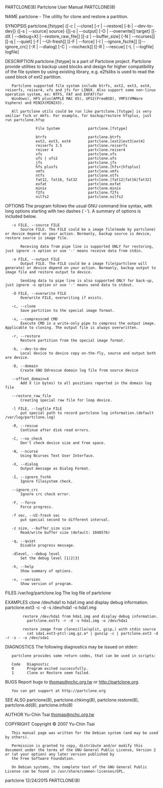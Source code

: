 PARTCLONE(8)                                                                         Partclone User Manual                                                                         PARTCLONE(8)

NAME
       partclone - The utility for clone and restore a partition.

SYNOPSIS
       partclone.[fstype] {[-c | --clone] [-r | --restore] [-b | --dev-to-dev]} {[-s | --source] source} {[[-o | --output] [-O | --overwrite]] target} [[-dX | --debug=X] [--restore_raw_file]]
                          [[-z | --buffer_size] [-N | --ncurses]] [[-q | --quiet] [-f | --UI-fresh]] [[-F | --force] [-I | --ignore_fschk]] [[--ignore_crc] [-X | --dialog] [-C | --nocheck]]
                          [[-R | --rescue] [-L | --logfile] logfile]

DESCRIPTION
       partclone.[fstype] is a part of Partclone project. Partclone provide utilities to backup used blocks and design for higher compatibility of the file system by using existing library,
       e.g. e2fslibs is used to read the used block of ext2 partition.

       Partclone supported file system include btrfs, ext2, ext3, ext4, reiserfs, reiser4, xfs and jfs for LINUX. Also support some non-linux operation system, ex: NTFS, FAT and EXFAT(for
       Windows), HFS plus(APPLE MAC OS), UFS2(FreeBSD), VMFS(VMWare Vsphere) and MINIX(MINIX3).

       All partclone utils could be run like partclone.[fstype] is very smiliar fsck or mkfs. For example, for backup/restore hfsplus, just run partclone.hfsp

                  File System             partclone.[fstype]

                  btrfs                   partclone.btrfs
                  ext2, ext3, ext4        partclone.[ext2|ext3|ext4]
                  reiserfs 3.5            partclone.reiserfs
                  reiser 4                partclone.reiser4
                  xfs                     partclone.xfs
                  ufs | ufs2              partclone.ufs
                  jfs                     partclone.jfs
                  hfs plusfs              partclone.[hfs+|hfsplus]
                  vmfs                    partclone.vmfs
                  ntfs                    partclone.ntfs
                  fat12, fat16, fat32     partclone.[fat12|fat16|fat32]
                  exfat                   partclone.exfat
                  minix                   partclone.minix
                  f2fs                    partclone.f2fs
                  nilfs2                  partclone.nilfs2

OPTIONS
       The program follows the usual GNU command line syntax, with long options starting with two dashes (`-'). A summary of options is included below.

       -s FILE, --source FILE
           Source FILE. The FILE could be a image file(made by partclone) or device depend on your action. Normanly, backup source is device, restore source is image file.

           Receving data from pipe line is supported ONLY for restoring, just ignore -s option or use '-' means receive data from stdin.

       -o FILE, --output FILE
           Output FILE. The FILE could be a image file(partclone will generate) or device depend on your action. Normanly, backup output to image file and restore output to device.

           Sending data to pipe line is also supported ONLY for back-up, just ignore -o option or use '-' means send data to stdout.

       -O FILE, --overwrite FILE
           Overwrite FILE, overwriting if exists.

       -c, --clone
           Save partition to the special image format.

       -x, --compresscmd CMD
           Execute CMD in a write-only pipe to compress the output image. Applicable to cloning. The output file is always overwritten.

       -r, --restore
           Restore partition from the special image format.

       -b, --dev-to-dev
           Local device to device copy on-the-fly, source and output both are device.

       -D, --domain
           Create GNU Ddrescue domain log file from source device

       --offset_domain=X
           Add X (in bytes) to all positions reported in the domain log file

       --restore_raw_file
           Creating special raw file for loop device.

       -l FILE, --logfile FILE
           put special path to record partclone log information.(default /var/log/partclone.log)

       -R, --rescue
           Continue after disk read errors.

       -C, --no_check
           Don't check device size and free space.

       -N, --ncurse
           Using Ncurses Text User Interface.

       -X, --dialog
           Output message as Dialog Format.

       -I, --ignore_fschk
           Ignore filesystem check.

       --ignore_crc
           Ignore crc check error.

       -F, --force
           Force progress.

       -f sec, --UI-fresh sec
           put special second to different interval.

       -z size, --buffer_size size
           Read/write buffer size (default: 1048576)

       -q, --quiet
           Disable progress message.

       -dlevel, --debug level
           Set the debug level [1|2|3]

       -h, --help
           Show summary of options.

       -v, --version
           Show version of program.

FILES
       /var/log/partclone.log
           The log file of partclone

EXAMPLES
            clone /dev/hda1 to hda1.img and display debug information.
              partclone.ext3 -c -d -s /dev/hda1 -o hda1.img

            restore /dev/hda1 from hda1.img and display debug information.
              partclone.extfs -r -d -s hda1.img -o /dev/hda1

            restore image from clonezilla(split, gzip,) with stdin source
              cat sda1.ext3-ptcl-img.gz.a* | gunzip -c | partclone.ext3 -d -r -s - -o /dev/sda1

DIAGNOSTICS
       The following diagnostics may be issued on stderr:

       partclone provides some return codes, that can be used in scripts:

       Code   Diagnostic
       0      Program exited successfully.
       1      Clone or Restore seem failed.

BUGS
       Report bugs to thomas@nchc.org.tw or http://partclone.org.

       You can get support at http://partclone.org

SEE ALSO
       partclone(8), partclone.chkimg(8), partclone.restore(8), partclone.dd(8), partclone.info(8)

AUTHOR
       Yu-Chin Tsai <thomas@nchc.org.tw>

COPYRIGHT
       Copyright © 2007 Yu-Chin Tsai

       This manual page was written for the Debian system (and may be used by others).

       Permission is granted to copy, distribute and/or modify this document under the terms of the GNU General Public License, Version 2 or (at your option) any later version published by
       the Free Software Foundation.

       On Debian systems, the complete text of the GNU General Public License can be found in /usr/share/common-licenses/GPL.

partclone                                                                                  12/24/2015                                                                              PARTCLONE(8)
